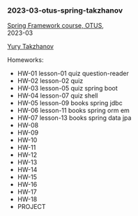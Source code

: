 ### 2023-03-otus-spring-takzhanov

[Spring Framework course, OTUS](https://otus.ru/lessons/javaspring/),  
2023-03

[Yury Takzhanov](https://takzhanov.github.io/)

Homeworks:
* HW-01 lesson-01 quiz question-reader
* HW-02 lesson-02 quiz
* HW-03 lesson-05 quiz spring boot
* HW-04 lesson-07 quiz shell
* HW-05 lesson-09 books spring jdbc
* HW-06 lesson-11 books spring orm em
* HW-07 lesson-13 books spring data jpa
* HW-08
* HW-09
* HW-10
* HW-11
* HW-12
* HW-13
* HW-14
* HW-15
* HW-16
* HW-17
* HW-18
* PROJECT